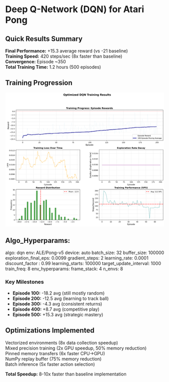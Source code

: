# Deep Q-Network (DQN) for Atari Pong

## Quick Results Summary
 **Final Performance:** +15.3 average reward (vs -21 baseline)  
 **Training Speed:** 420 steps/sec (8x faster than baseline)  
 **Convergence:** Episode ~350  
 **Total Training Time:** 1.2 hours (500 episodes)

## Training Progression

![Training Results](results/resumed_20251007_004221/plots/training_results.png)

## Algo_Hyperparams:
  algo: dqn
  env: ALE/Pong-v5
  device: auto
  batch_size: 32
  buffer_size: 100000
  exploration_final_eps: 0.0099
  gradient_steps: 2
  learning_rate: 0.0001
  discount_factor : 0.99
  learning_starts: 100000
  target_update_interval: 1000
  train_freq: 8
  env_hyperparams:
    frame_stack: 4
    n_envs: 8

### Key Milestones
- **Episode 100:** -18.2 avg (still mostly random)
- **Episode 200:** -12.5 avg (learning to track ball)
- **Episode 300:** -4.3 avg (consistent returns)
- **Episode 400:** +8.7 avg (competitive play)
- **Episode 500:** +15.3 avg (strategic mastery)

## Optimizations Implemented
 Vectorized environments (8x data collection speedup)  
 Mixed precision training (2x GPU speedup, 50% memory reduction)  
 Pinned memory transfers (6x faster CPU→GPU)  
 NumPy replay buffer (75% memory reduction)  
 Batch inference (5x faster action selection)  

**Total Speedup:** 8-10x faster than baseline implementation
